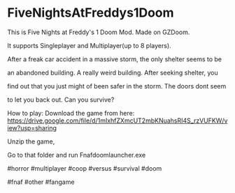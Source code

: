 # FiveNightsAtFreddys1Doom
This is Five Nights at Freddy's 1 Doom Mod. Made on GZDoom.

It supports Singleplayer and Multiplayer(up to 8 players).

After a freak car accident in a massive storm, the only shelter seems to be

an abandoned building. A really weird building. After seeking shelter, you

find out that you just might of been safer in the storm. The doors dont seem

to let you back out. Can you survive?

How to play:
Download the game from here: https://drive.google.com/file/d/1mIxhfZXmcUT2mbKNuahsRI4S_rzVUFKW/view?usp=sharing

Unzip the game,

Go to that folder and run Fnafdoomlauncher.exe

#horror #multiplayer #coop #versus #survival #doom

#fnaf
#other #fangame
